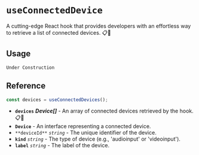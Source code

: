 # **`useConnectedDevice`**

A cutting-edge React hook that provides developers with an effortless way to retrieve a list of connected devices. 📋🔗

## Usage
```tsx
Under Construction
```

## Reference
```ts
const devices = useConnectedDevices();
```

- **`devices`** _**Device[]**_ - An array of connected devices retrieved by the hook. 📋🔗  
- **`Device`** - An interface representing a connected device.
- `**deviceId**` _`string`_ - The unique identifier of the device. 
- **`kind`** _`string`_ - The type of device (e.g., 'audioinput' or 'videoinput').  
- **`label`** _`string`_ - The label of the device.